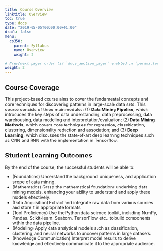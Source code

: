 ```yaml
---
title: Course Overview
linktitle: Overview
toc: true
type: docs
date: "2019-05-05T00:00:00+01:00"
draft: false
menu:
  cs350:
    parent: Syllabus
    name: Overview
    weight: 2

# Prev/next pager order (if `docs_section_pager` enabled in `params.toml`)
weight: 2
---
```


## Course Coverage

This project-based course aims to cover the fundamental concepts and core techniques for discovering patterns in large-scale data sets. This course consists of three main modules: (1) **Data Mining Pipeline**, which introduces the key steps of data understanding, data preprocessing, data warehousing, data modeling and interpretation/evaluation; (2) **Data Mining Methods**, which covers core techniques for regression, classification, clustering, dimensionality reduction and association; and (3) **Deep Learning**, which discusses the state-of-art deep learning techniques such as CNN and RNN with the implementation in Tensorflow. 


## Student Learning Outcomes

By the end of the course, the successful students will be able to:

+ (Foundations) Understand the background, uniqueness, and application scope of data mining.
+ (Mathematics) Grasp the mathematical foundations underlying data mining models, enhancing your ability to understand and apply these models effectively.
+ (Data Acquisition) Extract and integrate raw data from various sources and store it in appropriate formats.
+ (Tool Proficiency) Use the Python data science toolkit, including NumPy, Pandas, Scikit-learn, Seaborn, TensorFlow, etc., to build components within the data pipeline.
+ (Modeling) Apply data analytical models such as classification, clustering, and neural networks to uncover patterns in large datasets.
+ (Knowledge Communication) Interpret model results to derive knowledge and effectively communicate it to the appropriate audience.
